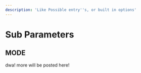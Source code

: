 ```yaml
---
description: 'Like Possible entry''s, or built in options'
---
```


# Sub Parameters

## MODE

dwa! more will be posted here!

